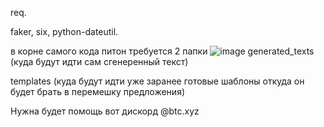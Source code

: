 req.

faker,
six,
python-dateutil.


в корне самого кода питон требуется 2 папки ![image](https://github.com/user-attachments/assets/8339ef68-74f5-4c18-93b7-a73d2b519efe)
generated_texts  (куда будут идти сам сгенеренный текст)


templates (куда будут идти уже заранее готовые шаблоны откуда он будет брать в перемешку предложения)

Нужна будет помощь вот дискорд @btc.xyz


